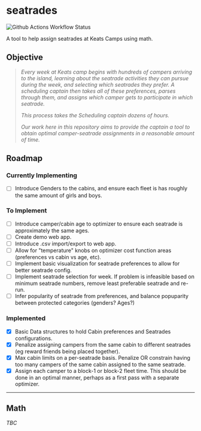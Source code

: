 # seatrades

![Github Actions Workflow Status](https://github.com/gavingro/seatrades/actions/workflows/ci.yaml/badge.svg)

A tool to help assign seatrades at Keats Camps using math.

## Objective

> *Every week at Keats camp begins with hundreds of campers arriving to the island, learning about the seatrade activities they can pursue during the week, and selecting which seatrades they prefer. A scheduling captain then takes all of these preferences, parses through them, and assigns which camper gets to participate in which seatrade.*
>
> *This process takes the Scheduling captain dozens of hours.*
>
> *Our work here in this repository aims to provide the captain a tool to obtain optimal camper-seatrade assignments in a reasonable amount of time.*

## Roadmap

### Currently Implementing

- [ ] Introduce Genders to the cabins, and ensure each fleet is has roughly the same amount of girls and boys.

### To Implement

- [ ] Introduce camper/cabin age to optimizer to ensure each seatrade is approximately the same ages.
- [ ] Create demo web app.
- [ ] Introduce .csv import/export to web app.
- [ ] Allow for "temperature" knobs on optimizer cost function areas (preferences vs cabin vs age, etc).
- [ ] Implement basic visualization for seatrade preferences to allow for better seatrade config.
- [ ] Implement seatrade selection for week. If problem is infeasible based on minimum seatrade numbers, remove least preferable seatrade and re-run.
- [ ] Infer popularity of seatrade from preferences, and balance popuparity between protected categories (genders? Ages?)

### Implemented

- [x] Basic Data structures to hold Cabin preferences and Seatrades configurations.
- [x] Penalize assigning campers from the same cabin to different seatrades (eg reward friends being placed together).
- [x] Max cabin limits on a per-seatrade basis. Penalize OR constrain having too many campers of the same cabin assigned to the same seatrade.
- [x] Assign each camper to a block-1 or block-2 fleet time. This should be done in an optimal manner, perhaps as a first pass with a separate optimizer.

---

## Math

*TBC*
